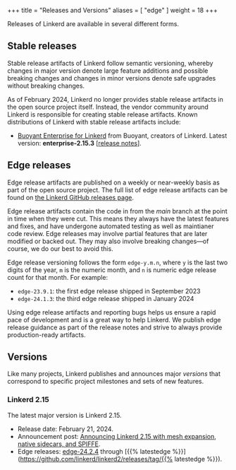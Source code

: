 +++
title = "Releases and Versions"
aliases = [ "edge" ]
weight = 18
+++

Releases of Linkerd are available in several different forms.

## Stable releases

Stable release artifacts of Linkerd follow semantic versioning, whereby changes
in major version denote large feature additions and possible breaking changes
and changes in minor versions denote safe upgrades without breaking changes.

As of February 2024, Linkerd no longer provides stable release artifacts in the
open source project itself. Instead, the vendor community around Linkerd is
responsible for creating stable release artifacts. Known distributions of
Linkerd with stable release artifacts include:

- [Buoyant Enterprise for Linkerd](https://docs.buoyant.io/buoyant-enterprise-linkerd)
  from Buoyant, creators of Linkerd.
  Latest version: **enterprise-2.15.3**
  [[release notes](https://docs.buoyant.io/release-notes/buoyant-enterprise-linkerd/enterprise-2.15.3/)].

## Edge releases

Edge release artifacts are published on a weekly or near-weekly basis as part of
the open source project. The full list of edge release artifacts can be found on
[the Linkerd GitHub releases
page](https://github.com/linkerd/linkerd2/releases).

Edge release artifacts contain the code in from the _main_ branch at the point
in time when they were cut. This means they always have the latest features and
fixes, and have undergone automated testing as well as maintianer code review.
Edge releases may involve partial features that are later modified or backed
out. They may also involve breaking changes—of course, we do our best to avoid
this.

Edge release versioning follows the form `edge-y.m.n`, where `y` is the last two
digits of the year, `m` is the numeric month, and `n` is numeric edge release
count for that month. For example:

- `edge-23.9.1`: the first edge release shipped in September 2023
- `edge-24.1.3`: the third edge release shipped in January 2024

Using edge release artifacts and reporting bugs helps us ensure a rapid pace of
development and is a great way to help Linkerd. We publish edge release guidance
as part of the release notes and strive to always provide production-ready
artifacts.

<!-- markdownlint-disable MD034 -->

## Versions

Like many projects, Linkerd publishes and announces major *versions* that
correspond to specific project milestones and sets of new features.

### Linkerd 2.15

The latest major version is Linkerd 2.15.

- Release date: February 21, 2024.
- Announcement post: [Announcing Linkerd 2.15 with mesh expansion, native
sidecars, and SPIFFE](/2024/02/21/announcing-linkerd-2.15/).
- Edge releases:
[edge-24.2.4](https://github.com/linkerd/linkerd2/releases/tag/edge-24.2.4)
through [{{% latestedge
%}}](https://github.com/linkerd/linkerd2/releases/tag/{{% latestedge %}}).
